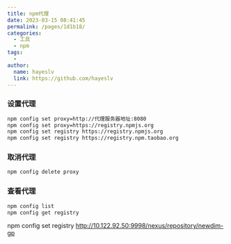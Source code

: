 ```yaml
---
title: npm代理
date: 2023-03-15 08:41:45
permalink: /pages/1d1b18/
categories:
  - 工具
  - npm
tags:
  - 
author: 
  name: hayeslv
  link: https://github.com/hayeslv
---
```

### 设置代理

```bash
npm config set proxy=http://代理服务器地址:8080
npm config set proxy=https://registry.npmjs.org
npm config set registry https://registry.npmjs.org
npm config set registry https://registry.npm.taobao.org
```

### 取消代理

```bash
npm config delete proxy
```

### 查看代理

```bash
npm config list
npm config get registry
```

npm config set registry http://10.122.92.50:9998/nexus/repository/newdim-gp


